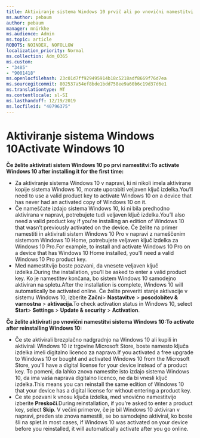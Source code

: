 ```yaml
---
title: Aktiviranje sistema Windows 10 prvič ali po vnovični namestitvi
ms.author: pebaum
author: pebaum
manager: mnirkhe
ms.audience: Admin
ms.topic: article
ROBOTS: NOINDEX, NOFOLLOW
localization_priority: Normal
ms.collection: Adm_O365
ms.custom:
- "3485"
- "9001418"
ms.openlocfilehash: 23c01d7ff929495914b18c5218adf8669f76d7ea
ms.sourcegitcommit: 802537a54ef8bde1bdd758ee9a60b6c19d37d6e1
ms.translationtype: MT
ms.contentlocale: sl-SI
ms.lasthandoff: 12/19/2019
ms.locfileid: "40796375"
---
```

# <a name="activate-windows-10"></a><span data-ttu-id="37dff-102">Aktiviranje sistema Windows 10</span><span class="sxs-lookup"><span data-stu-id="37dff-102">Activate Windows 10</span></span>

<span data-ttu-id="37dff-103">**Če želite aktivirati sistem Windows 10 po prvi namestitvi:**</span><span class="sxs-lookup"><span data-stu-id="37dff-103">**To activate Windows 10 after installing it for the first time:**</span></span>

- <span data-ttu-id="37dff-104">Za aktiviranje sistema Windows 10 v napravi, ki ni nikoli imela aktivirane kopije sistema Windows 10, morate uporabiti veljaven ključ izdelka.</span><span class="sxs-lookup"><span data-stu-id="37dff-104">You’ll need to use a valid product key to activate Windows 10 on a device that has never had an activated copy of Windows 10 on it.</span></span>
- <span data-ttu-id="37dff-105">Če nameščate izdajo sistema Windows 10, ki ni bila predhodno aktivirana v napravi, potrebujete tudi veljaven ključ izdelka.</span><span class="sxs-lookup"><span data-stu-id="37dff-105">You’ll also need a valid product key if you're installing an edition of Windows 10 that wasn’t previously activated on the device.</span></span> <span data-ttu-id="37dff-106">Če želite na primer namestiti in aktivirati sistem Windows 10 Pro v napravi z nameščenim sistemom Windows 10 Home, potrebujete veljaven ključ izdelka za Windows 10 Pro.</span><span class="sxs-lookup"><span data-stu-id="37dff-106">For example, to install and activate Windows 10 Pro on a device that has Windows 10 Home installed, you'll need a valid Windows 10 Pro product key.</span></span>
- <span data-ttu-id="37dff-107">Med namestitvijo boste pozvani, da vnesete veljaven ključ izdelka.</span><span class="sxs-lookup"><span data-stu-id="37dff-107">During the installation, you’ll be asked to enter a valid product key.</span></span> <span data-ttu-id="37dff-108">Ko je namestitev končana, bo sistem Windows 10 samodejno aktiviran na spletu.</span><span class="sxs-lookup"><span data-stu-id="37dff-108">After the installation is complete, Windows 10 will automatically be activated online.</span></span> <span data-ttu-id="37dff-109">Če želite preveriti stanje aktivacije v sistemu Windows 10, izberite **Začni**> **Nastavitve** > **posodobitev & varnostna** > **aktivacija**.</span><span class="sxs-lookup"><span data-stu-id="37dff-109">To check activation status in Windows 10, select **Start**> **Settings** > **Update & security** > **Activation**.</span></span>

<span data-ttu-id="37dff-110">**Če želite aktivirati po vnovični namestitvi sistema Windows 10:**</span><span class="sxs-lookup"><span data-stu-id="37dff-110">**To activate after reinstalling Windows 10:**</span></span>

- <span data-ttu-id="37dff-111">Če ste aktivirali brezplačno nadgradnjo na Windows 10 ali kupili in aktivirali Windows 10 iz trgovine Microsoft Store, boste namesto ključa izdelka imeli digitalno licenco za napravo.</span><span class="sxs-lookup"><span data-stu-id="37dff-111">If you activated a free upgrade to Windows 10 or bought and activated Windows 10 from the Microsoft Store, you'll have a digital license for your device instead of a product key.</span></span> <span data-ttu-id="37dff-112">To pomeni, da lahko znova namestite isto izdajo sistema Windows 10, da ima vaša naprava digitalno licenco, ne da bi vnesli ključ izdelka.</span><span class="sxs-lookup"><span data-stu-id="37dff-112">This means you can reinstall the same edition of Windows 10 that your device has a digital license for without entering a product key.</span></span>
- <span data-ttu-id="37dff-113">Če ste pozvani k vnosu ključa izdelka, med vnovično namestitvijo izberite **Preskoči**.</span><span class="sxs-lookup"><span data-stu-id="37dff-113">During reinstallation, if you’re asked to enter a product key, select **Skip**.</span></span> <span data-ttu-id="37dff-114">V večini primerov, če je bil Windows 10 aktiviran v napravi, preden ste znova namestili, se bo samodejno aktiviral, ko boste šli na splet.</span><span class="sxs-lookup"><span data-stu-id="37dff-114">In most cases, if Windows 10 was activated on your device before you reinstalled, it will automatically activate after you go online.</span></span>
